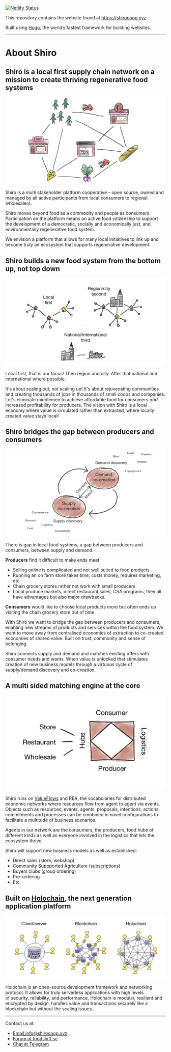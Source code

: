 [![Netlify Status](https://api.netlify.com/api/v1/badges/e9c0be8b-a651-40f4-aec7-8eec7e660e96/deploy-status)](https://app.netlify.com/sites/vigorous-booth-3ad267/deploys)

This repository contains the website found at https://shirocoop.xyz

Built using [Hugo](https://gohugo.io/), the world’s fastest framework for building websites.

---

# About Shiro

## Shiro is a local first supply chain network on a mission to create thriving regenerative food systems

![](./content/about_2.png)

Shiro is a multi stakeholder platform cooperative – open source, owned and managed by all active participants from local consumers to regional wholesalers.

Shiro moves beyond food as a commodity and people as consumers. Participation on the platform means an active food citizenship to support the development of a democratic, socially and economically just, and environmentally regenerative food system. 

We envision a platform that allows for many local initiatives to link up and become truly an ecosystem that supports regenerative development.


## Shiro builds a new food system from the bottom up, not top down

![](./content/about_1.png)

Local first, that is our focus! Then region and city. After that national and international where possible.

It's about scaling out, not scaling up! It's about rejuvenating communities and creating thousands of jobs in thousands of small coops and companies. Let's eliminate middlemen to achieve affordable food for consumers *and* increased profitability for producers. The vision with Shiro is a local economy where value is circulated rather than extracted, where locally created value stays local!

## Shiro bridges the gap between producers and consumers

![](./content/about_3.png)

There is gap in local food systems, a gap between producers and consumers, between supply and demand. 

**Producers** find it difficult to make ends meet
- Selling online is complicated and not well suited to food products
- Running an on farm store takes time, costs money, requires marketing, etc
- Chain grocery stores rather not work with small producers
- Local produce markets, direct restaurant sales, CSA programs, they all have advantages but also major drawbacks.

**Consumers** would like to choose local products more but often ends up visiting the chain grocery store out of time 

With Shiro we want to bridge the gap between producers and consumers, enabling new streams of products and services within the food system. We want to move away from centralised economies of extraction to co-created economies of shared value. Built on trust, community and sense of belonging.

Shiro connects supply and demand and matches existing offers with consumer needs and wants. When value is unlocked that stimulates creation of new business models through a virtuous cycle of supply/demand discovery and co-creation.


## A multi sided matching engine at the core

![](./content/about_4.png)

Shiro runs on [ValueFlows](https://valueflo.ws) and REA, the vocabularies for distributed economic networks where resources flow from agent to agent via events. Objects such as resources, events, agents, proposals, intentions, actions, commitments and processes can be combined in novel configurations to facilitate a multitude of business scenarios.

Agents in our network are the consumers, the producers, food hubs of different kinds as well as everyone involved in the logistics that lets the ecosystem thrive.

Shiro will support new business models as well as established:
- Direct sales (store, webshop)
- Community Suppported Agriculture (subscriptions)
- Buyers clubs (group ordering)
- Pre-ordering
- Etc.

## Built on [Holochain](https://holochain.org), the next generation application platform 

![](./content/about_5.png)

Holochain is an open-source development framework and networking protocol. It allows for truly serverless applications with high levels of security, reliability, and performance. Holochain is modular, resilient and encrypted by design, handles value and transactions securely like a blockchain but without the scaling issues.

---

Contact us at:
- [Email info@shirocoop.xyz](info@shirocoop.xyz)
- [Forum at foodshift.se](https://foodshift.se/c/workspaces/shiro/37)
- [Chat at Telegram](https://t.me/shirocoop) 
